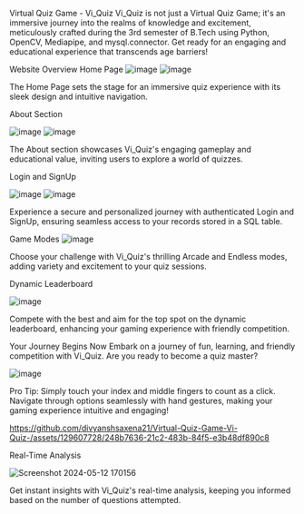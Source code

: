 Virtual Quiz Game - Vi_Quiz
Vi_Quiz is not just a Virtual Quiz Game; it's an immersive journey into the realms of knowledge and excitement, meticulously crafted during the 3rd semester of B.Tech using Python, OpenCV, Mediapipe, and mysql.connector. Get ready for an engaging and educational experience that transcends age barriers!

Website Overview
Home Page
![image](https://github.com/divyanshsaxena21/Virtual-Quiz-Game-Vi-Quiz-/assets/129607728/344bd266-93db-476e-b431-c6828288da4b)
![image](https://github.com/divyanshsaxena21/Virtual-Quiz-Game-Vi-Quiz-/assets/129607728/f58cabf1-95e0-4e62-9237-34c3f66e38ff)

The Home Page sets the stage for an immersive quiz experience with its sleek design and intuitive navigation.

About Section

![image](https://github.com/divyanshsaxena21/Virtual-Quiz-Game-Vi-Quiz-/assets/129607728/6cacb2b7-2a94-4046-85a9-759c0a896b56)
![image](https://github.com/divyanshsaxena21/Virtual-Quiz-Game-Vi-Quiz-/assets/129607728/a0bbb3d1-1e99-4983-a4e1-774d88b7b665)

The About section showcases Vi_Quiz's engaging gameplay and educational value, inviting users to explore a world of quizzes.

Login and SignUp

![image](https://github.com/divyanshsaxena21/Virtual-Quiz-Game-Vi-Quiz-/assets/129607728/38b61495-eacc-445b-96b5-8c23b4e44eb9)
![image](https://github.com/divyanshsaxena21/Virtual-Quiz-Game-Vi-Quiz-/assets/129607728/90f24e1f-903c-4f01-a327-124afe9de685)

Experience a secure and personalized journey with authenticated Login and SignUp, ensuring seamless access to your records stored in a SQL table.

Game Modes
![image](https://github.com/divyanshsaxena21/Virtual-Quiz-Game-Vi-Quiz-/assets/129607728/67c0f42f-65d0-4034-ac22-afa331a44bb0)

Choose your challenge with Vi_Quiz's thrilling Arcade and Endless modes, adding variety and excitement to your quiz sessions.

Dynamic Leaderboard

![image](https://github.com/divyanshsaxena21/Virtual-Quiz-Game-Vi-Quiz-/assets/129607728/bb528168-a81c-48b7-a34b-b8b895244b57)

Compete with the best and aim for the top spot on the dynamic leaderboard, enhancing your gaming experience with friendly competition.

Your Journey Begins Now
Embark on a journey of fun, learning, and friendly competition with Vi_Quiz. Are you ready to become a quiz master?

![image](https://github.com/divyanshsaxena21/Virtual-Quiz-Game-Vi-Quiz-/assets/129607728/bc015b06-0658-4410-b12e-c0fc6a68cdce)


Pro Tip: Simply touch your index and middle fingers to count as a click. Navigate through options seamlessly with hand gestures, making your gaming experience intuitive and engaging!

https://github.com/divyanshsaxena21/Virtual-Quiz-Game-Vi-Quiz-/assets/129607728/248b7636-21c2-483b-84f5-e3b48df890c8

Real-Time Analysis

![Screenshot 2024-05-12 170156](https://github.com/divyanshsaxena21/Virtual-Quiz-Game-Vi-Quiz-/assets/129607728/afa0e7a7-1c2f-4700-a878-5a9965a40b33)

Get instant insights with Vi_Quiz's real-time analysis, keeping you informed based on the number of questions attempted.
